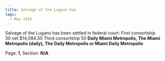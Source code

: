 ```yaml
---  
title: Salvage of the Lugano has  
tags:  
  - May 1914  
---  
```

  
Salvage of the Lugano has been settled in federal court: First consortship 30 net $14,084.30 Third consortship 50 **Daily Miami Metropolis, The Miami Metropolis (daily), The Daily Metropolis or Miami Daily Metropolis**  
  
Page: **1**, Section: **N/A** 
